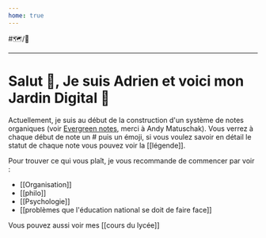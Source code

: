 ```yaml
---
home: true
---
```

#🗺️/🌱

---
# Salut 👋, Je suis Adrien et voici mon Jardin Digital 🌱
Actuellement, je suis au début de la construction d'un système de notes organiques (voir [Evergreen notes](https://notes.andymatuschak.org/Evergreen_notes), merci à Andy Matuschak). Vous verrez à chaque début de note un # puis un émoji, si vous voulez savoir en détail le statut de chaque note vous pouvez voir la [[légende]].

Pour trouver ce qui vous plaît, je vous recommande de commencer par voir :
- [[Organisation]]
- [[philo]]
- [[Psychologie]]
- [[problèmes que l'éducation national se doit de faire face]]

Vous pouvez aussi voir mes [[cours du lycée]]